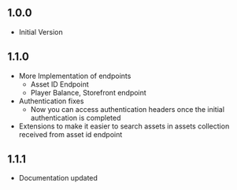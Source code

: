 ## 1.0.0

- Initial Version

## 1.1.0

- More Implementation of endpoints
  - Asset ID Endpoint
  - Player Balance, Storefront endpoint
- Authentication fixes
  - Now you can access authentication headers once the initial authentication is completed
- Extensions to make it easier to search assets in assets collection received from asset id endpoint

## 1.1.1

- Documentation updated
